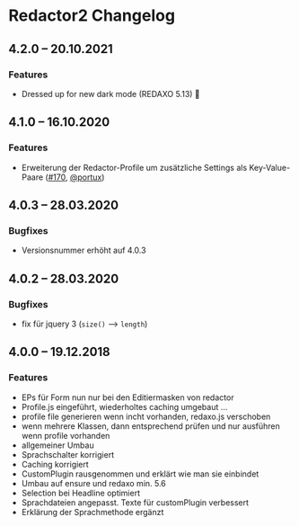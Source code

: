 # Redactor2 Changelog


## 4.2.0 – 20.10.2021

### Features

- Dressed up for new dark mode (REDAXO 5.13) 🦇


## 4.1.0 – 16.10.2020

### Features

- Erweiterung der Redactor-Profile um zusätzliche Settings als Key-Value-Paare ([#170](https://github.com/FriendsOfREDAXO/redactor2/pull/170), [@portux](https://github.com/portux))


## 4.0.3 – 28.03.2020

### Bugfixes

* Versionsnummer erhöht auf 4.0.3


## 4.0.2 – 28.03.2020

### Bugfixes

* fix für jquery 3 (`size()` --> `length`)


## 4.0.0 – 19.12.2018

### Features

* EPs für Form nun nur bei den Editiermasken von redactor
* Profile.js eingeführt, wiederholtes caching umgebaut …
* profile file generieren wenn incht vorhanden, redaxo.js verschoben
* wenn mehrere Klassen, dann entsprechend prüfen und nur ausführen wenn profile vorhanden
* allgemeiner Umbau
* Sprachschalter korrigiert
* Caching korrigiert
* CustomPlugin rausgenommen und erklärt wie man sie einbindet
* Umbau auf ensure und redaxo min. 5.6
* Selection bei Headline optimiert
* Sprachdateien angepasst. Texte für customPlugin verbessert
* Erklärung der Sprachmethode ergänzt
